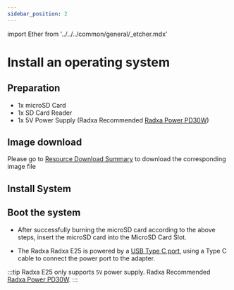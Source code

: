 ```yaml
---
sidebar_position: 2
---
```


import Ether from '../../../common/general/\_etcher.mdx'

# Install an operating system

## Preparation

- 1x microSD Card
- 1x SD Card Reader
- 1x 5V Power Supply (Radxa Recommended [Radxa Power PD30W](/rock3/e25/accessories/pd_30w))

## Image download

Please go to [Resource Download Summary](/rock3/images) to download the corresponding image file

## Install System

<Ether model="e25" />

## Boot the system

- After successfully burning the microSD card according to the above steps, insert the microSD card into the MicroSD Card Slot.

- The Radxa Radxa E25 is powered by a [USB Type C port](/rock3/e25/README), using a Type C cable to connect the power port to the adapter.

:::tip
Radxa E25 only supports `5V` power supply. Radxa Recommended [Radxa Power PD30W](/rock3/e25/accessories/pd_30w).
:::
